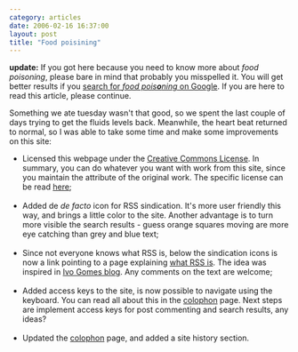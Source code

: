 ```yaml
---
category: articles
date: 2006-02-16 16:37:00
layout: post
title: "Food poisining"
---
```


<p><b>update:</b> If you got here because you need to know more about <i>food poisoning</i>, please bare in mind that probably you misspelled it. You will get better results if  you <a href="http://www.google.com/search?hl=en&lr=&safe=off&q=food+poisoning&btnG=Search">search for <i>food pois<b>o</b>ning</i> on Google</a>. If you are here to read this article, please continue.</p><p>Something we ate tuesday wasn't that good, so we spent the last couple of days trying to get the fluids levels back. Meanwhile, the heart beat returned to normal, so I was able to take some time and make some improvements on this site:</p><ul><li>Licensed this webpage under the <a href="http://creativecommons.org">Creative Commons License</a>. In summary, you can do whatever you want with work from this site, since you maintain the attribute of the original work. The specific license can be read <a href="http://creativecommons.org/licenses/by/2.5/">here</a>;</li><br /><li>Added de <i>de facto</i> icon for RSS sindication. It's more user friendly this way, and brings a little color to the site. Another advantage is to turn more visible the search results - guess orange squares moving are more  eye catching than grey and blue text; </li><br /><li>Since not everyone knows what RSS is, below the sindication icons is now a link pointing to a page explaining <a href="/pages/what-is-rss">what RSS is</a>. The idea was inspired in <a href="http://ivogomes.com">Ivo Gomes blog</a>. Any comments on the text are welcome;</li><br /><li>Added access keys to the site, is now possible to navigate using the keyboard. You can read all about this in the <a href="/pages/colophon">colophon</a> page. Next steps are implement access keys for post commenting and search results, any ideas?</li><br /><li>Updated the <a href="/pages/colophon">colophon</a> page, and added a site history section.</li></ul>
